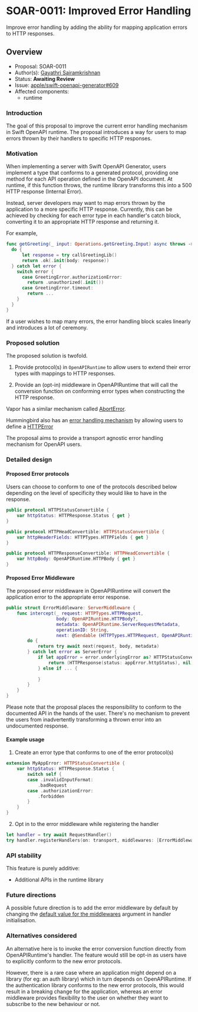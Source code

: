 # SOAR-0011: Improved Error Handling

Improve error handling by adding the ability for mapping application errors to HTTP responses.

## Overview

- Proposal: SOAR-0011
- Author(s): [Gayathri Sairamkrishnan](https://github.com/gayathrisairam)
- Status: **Awaiting Review**
- Issue: [apple/swift-openapi-generator#609](https://github.com/apple/swift-openapi-generator/issues/609)
- Affected components:
    - runtime

### Introduction

The goal of this proposal to improve the current error handling mechanism in Swift OpenAPI runtime. The proposal 
introduces a way for users to map errors thrown by their handlers to specific HTTP responses.

### Motivation

 When implementing a server with Swift OpenAPI Generator, users implement a type that conforms to a generated protocol, providing one method for each API operation defined in the OpenAPI document. At runtime, if this function throws, the runtime library transforms this into a 500 HTTP response (Internal Error).

Instead, server developers may want to map errors thrown by the application to a more specific HTTP response. 
Currently, this can be achieved by checking for each error type in each handler's catch block, converting it to an 
appropriate HTTP response and returning it. 

For example,
```swift
func getGreeting(_ input: Operations.getGreeting.Input) async throws -> Operations.getGreeting.Output {
  do {
      let response = try callGreetingLib()
      return .ok(.init(body: response))
  } catch let error {
    switch error {
      case GreetingError.authorizationError:
        return .unauthorized(.init())
      case GreetingError.timeout:
        return ...
    }
  }  
}
```
If a user wishes to map many errors, the error handling block scales linearly and introduces a lot of ceremony.

### Proposed solution

The proposed solution is twofold.

1. Provide protocol(s) in `OpenAPIRuntime` to allow users to extend their error types with mappings to HTTP responses.

2. Provide an (opt-in) middleware in OpenAPIRuntime that will call the conversion function on conforming error types when
constructing the HTTP response.

Vapor has a similar mechanism called [AbortError](https://docs.vapor.codes/basics/errors/). 

Hummingbird also has an [error handling mechanism](https://docs.hummingbird.codes/2.0/documentation/hummingbird/errorhandling/)
by allowing users to define a [HTTPError](https://docs.hummingbird.codes/2.0/documentation/hummingbird/httperror)

The proposal aims to provide a transport agnostic error handling mechanism for OpenAPI users.

### Detailed design

#### Proposed Error protocols

Users can choose to conform to one of the protocols described below depending on the level of specificity they would 
like to have in the response. 

```swift
public protocol HTTPStatusConvertible {
    var httpStatus: HTTPResponse.Status { get }
}

public protocol HTTPHeadConvertible: HTTPStatusConvertible {
    var httpHeaderFields: HTTPTypes.HTTPFields { get }
}

public protocol HTTPResponseConvertible: HTTPHeadConvertible {
    var httpBody: OpenAPIRuntime.HTTPBody { get }
}
```

#### Proposed Error Middleware

The proposed error middleware in OpenAPIRuntime will convert the application error to the appropriate error response.
```swift
public struct ErrorMiddleware: ServerMiddleware {
    func intercept(_ request: HTTPTypes.HTTPRequest, 
                   body: OpenAPIRuntime.HTTPBody?, 
                   metadata: OpenAPIRuntime.ServerRequestMetadata, 
                   operationID: String, 
                   next: @Sendable (HTTPTypes.HTTPRequest, OpenAPIRuntime.HTTPBody?, OpenAPIRuntime.ServerRequestMetadata) async throws -> (HTTPTypes.HTTPResponse, OpenAPIRuntime.HTTPBody?)) async throws -> (HTTPTypes.HTTPResponse, OpenAPIRuntime.HTTPBody?) {
        do {
            return try await next(request, body, metadata)
        } catch let error as ServerError {
            if let appError = error.underlyingError as? HTTPStatusConvertible else {
                return (HTTPResponse(status: appError.httpStatus), nil)
            } else if ... {
              
            } 
        }
    }
}
```

Please note that the proposal places the responsibility to conform to the documented API in the hands of the user.
There's no mechanism to prevent the users from inadvertently transforming a thrown error into an undocumented response. 

#### Example usage

1. Create an error type that conforms to one of the error protocol(s)
```swift
extension MyAppError: HTTPStatusConvertible {
    var httpStatus: HTTPResponse.Status {
        switch self {
        case .invalidInputFormat:
            .badRequest
        case .authorizationError:
            .forbidden
        }
    }
}
```

2. Opt in to the error middleware while registering the handler

```swift
let handler = try await RequestHandler()
try handler.registerHandlers(on: transport, middlewares: [ErrorMiddleware()])

```

### API stability

This feature is purely additive:
- Additional APIs in the runtime library


### Future directions

A possible future direction is to add the error middleware by default by changing the [default value for the middlewares](https://github.com/apple/swift-openapi-runtime/blob/main/Sources/OpenAPIRuntime/Interface/UniversalServer.swift#L56)
argument in handler initialisation. 

### Alternatives considered

An alternative here is to invoke the error conversion function directly from OpenAPIRuntime's handler. The feature would 
still be opt-in as users have to explicitly conform to the new error protocols.

However, there is a rare case where an application might depend on a library (for eg: an auth library) which in turn 
depends on OpenAPIRuntime. If the authentication library conforms to the new error protocols, this would result in a 
breaking change for the application, whereas an error middleware provides flexibility to the user on whether they 
want to subscribe to the new behaviour or not.
